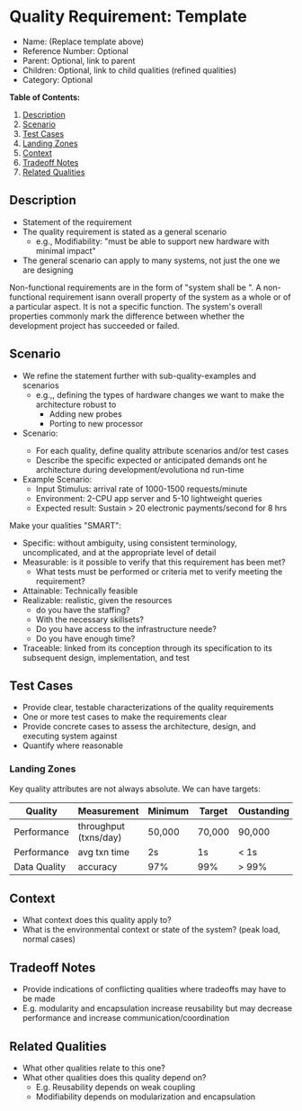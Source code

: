 # Quality Requirement: Template

* Name: (Replace template above)
* Reference Number: Optional
* Parent: Optional, link to parent
* Children: Optional, link to child qualities (refined qualities)
* Category: Optional

**Table of Contents:**

1. [Description](#description)
2. [Scenario](#scenario)
3. [Test Cases](#test-cases)
4. [Landing Zones](#landing-zones)
5. [Context](#context)
6. [Tradeoff Notes](#tradeoff-notes)
7. [Related Qualities](#related-qualities)

## Description

* Statement of the requirement
* The quality requirement is stated as a general scenario
	* e.g., Modifiability: "must be able to support new hardware with minimal impact"
* The general scenario can apply to many systems, not just the one we are designing

Non-functional requirements are in the form of "system shall be <requirement>". A non-functional requirement isann overall property of the system as a whole or of a particular aspect. It is not a specific function. The system's overall properties commonly mark the difference between whether the development project has succeeded or failed.

## Scenario

* We refine the statement further with sub-quality-examples and scenarios
	* e.g.,, defining the types of hardware changes we want to make the architecture robust to
		* Adding new probes
		* Porting to new processor
* Scenario: <source of stimulus> <stimulus> <part of system> <observable response>
	* For each quality, define quality attribute scenarios and/or test cases
	* Describe the specific expected or anticipated demands ont he architecture during development/evolutiona nd run-time
* Example Scenario:
	* Input Stimulus: arrival rate of 1000-1500 requests/minute
	* Environment: 2-CPU app server and 5-10 lightweight queries
	* Expected result: Sustain > 20 electronic payments/second for 8 hrs

Make your qualities "SMART":

* Specific: without ambiguity, using consistent terminology, uncomplicated, and at the appropriate level of detail
* Measurable: is it possible to verify that this requirement has been met?
	* What tests must be performed or criteria met to verify meeting the requirement?
* Attainable: Technically feasible
* Realizable: realistic, given the resources
	* do you have the staffing?
	* With the necessary skillsets?
	* Do you have access to the infrastructure neede?
	* Do you have enough time?
* Traceable: linked from its conception through its specification to its subsequent design, implementation, and test

## Test Cases

* Provide clear, testable characterizations of the quality requirements
* One or more test cases to make the requirements clear
* Provide concrete cases to assess the architecture, design, and executing system against
* Quantify where reasonable

### Landing Zones

Key quality attributes are not always absolute. We can have targets:

| Quality | Measurement | Minimum | Target | Oustanding |
|---------|-------------|---------|--------|------------|
| Performance | throughput (txns/day) | 50,000 | 70,000 | 90,000 |
| Performance | avg txn time | 2s | 1s | < 1s |
| Data Quality | accuracy | 97% | 99% | > 99% |

## Context

* What context does this quality apply to?
* What is the environmental context or state of the system? (peak load, normal cases)

## Tradeoff Notes

* Provide indications of conflicting qualities where tradeoffs may have to be made
* E.g. modularity and encapsulation increase reusability but may decrease performance and increase communication/coordination

## Related Qualities

* What other qualities relate to this one?
* What other qualities does this quality depend on?
	* E.g. Reusability depends on weak coupling
	* Modifiability depends on modularization and encapsulation
